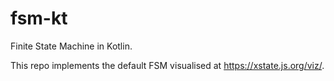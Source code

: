 # fsm-kt

Finite State Machine in Kotlin.

This repo implements the default FSM visualised at https://xstate.js.org/viz/.
